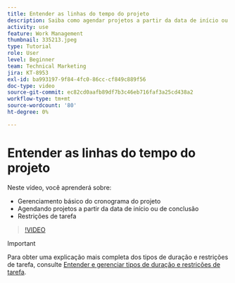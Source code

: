 ```yaml
---
title: Entender as linhas do tempo do projeto
description: Saiba como agendar projetos a partir da data de início ou de conclusão. Saiba como a duração, os predecessores e as restrições de tarefa afetam o plano do projeto.
activity: use
feature: Work Management
thumbnail: 335213.jpeg
type: Tutorial
role: User
level: Beginner
team: Technical Marketing
jira: KT-8953
exl-id: ba993197-9f84-4fc0-86cc-cf849c889f56
doc-type: video
source-git-commit: ec82cd0aafb89df7b3c46eb716faf3a25cd438a2
workflow-type: tm+mt
source-wordcount: '80'
ht-degree: 0%

---
```


# Entender as linhas do tempo do projeto

Neste vídeo, você aprenderá sobre:

* Gerenciamento básico do cronograma do projeto
* Agendando projetos a partir da data de início ou de conclusão
* Restrições de tarefa

>[!VIDEO](https://video.tv.adobe.com/v/335213/?quality=12&learn=on)

>[!IMPORTANT]
>
>Para obter uma explicação mais completa dos tipos de duração e restrições de tarefa, consulte [Entender e gerenciar tipos de duração e restrições de tarefa](https://experienceleague.adobe.com/docs/workfront-learn/tutorials-workfront/manage-work/intermediate-projects/understand-and-manage-duration-types-and-task-constraints.html?lang=en).
